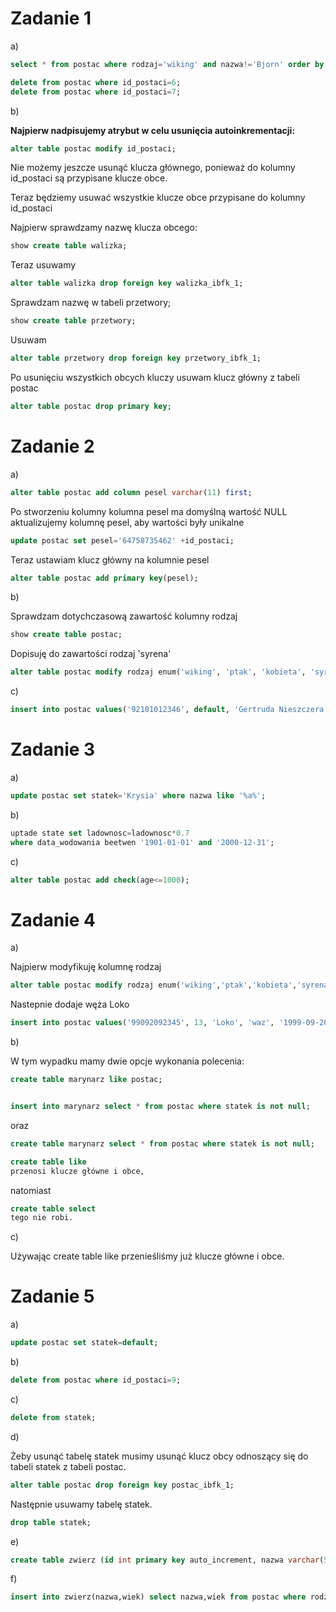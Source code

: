 # Zadanie 1

a)
```sql
select * from postac where rodzaj='wiking' and nazwa!='Bjorn' order by data_ur;

delete from postac where id_postaci=6;
delete from postac where id_postaci=7;
```
b)  

**Najpierw nadpisujemy atrybut w celu usunięcia autoinkrementacji:**
```sql
alter table postac modify id_postaci;
```
Nie możemy jeszcze usunąć klucza głównego, ponieważ do kolumny id_postaci są przypisane klucze obce.

Teraz będziemy usuwać wszystkie klucze obce przypisane do kolumny id_postaci

Najpierw sprawdzamy nazwę klucza obcego:
```sql
show create table walizka;
```
Teraz usuwamy
```sql
alter table walizka drop foreign key walizka_ibfk_1;
```
Sprawdzam nazwę w tabeli przetwory;
```sql
show create table przetwory;
```
Usuwam
```sql
alter table przetwory drop foreign key przetwory_ibfk_1;
```
Po usunięciu wszystkich obcych kluczy usuwam klucz główny z tabeli postac
```sql
alter table postac drop primary key;
```
# Zadanie 2

a)
```sql
alter table postac add column pesel varchar(11) first;
```
Po stworzeniu kolumny kolumna pesel ma domyślną wartość NULL aktualizujemy kolumnę pesel, aby wartości były unikalne
```sql
update postac set pesel='64758735462' +id_postaci;
```
Teraz ustawiam klucz główny na kolumnie pesel
```sql
alter table postac add primary key(pesel);
```
b)

Sprawdzam dotychczasową zawartość kolumny rodzaj
```sql
show create table postac;
```
Dopisuję do zawartości rodzaj 'syrena'
```sql
alter table postac modify rodzaj enum('wiking', 'ptak', 'kobieta', 'syrena');
```
c)
```sql
insert into postac values('92101012346', default, 'Gertruda Nieszczera', 'syrena', '1992-10-10', 28, default, default);
```
# Zadanie 3

a)
```sql
update postac set statek='Krysia' where nazwa like '%a%';
```
b)
```sql
uptade state set ladownosc=ladownosc*0.7
where data_wodowania beetwen '1901-01-01' and '2000-12-31';
```
c)
```sql
alter table postac add check(age<=1000);
```
# Zadanie 4

a) 

Najpierw modyfikuję kolumnę rodzaj
```sql
alter table postac modify rodzaj enum('wiking','ptak','kobieta','syrena','waz');
```
Nastepnie dodaje węża Loko
```sql
insert into postac values('99092092345', 13, 'Loko', 'waz', '1999-09-20-, 21, default, default);
```
b)  

W tym wypadku mamy dwie opcje wykonania polecenia:
```sql
create table marynarz like postac;


insert into marynarz select * from postac where statek is not null;
```
oraz
```sql
create table marynarz select * from postac where statek is not null;
```
```sql
create table like
przenosi klucze główne i obce,  
```
natomiast 
```sql
create table select
tego nie robi.
```
c)

Używając create table like przenieśliśmy już klucze główne i obce.

# Zadanie 5

a)  
```sql
update postac set statek=default;
```
b)
```sql
delete from postac where id_postaci=9;
```
c)
```sql
delete from statek;
```
d)  

Żeby usunąć tabelę statek musimy usunąć klucz obcy odnoszący się do tabeli statek z tabeli postac.
```sql
alter table postac drop foreign key postac_ibfk_1;
```
Następnie usuwamy tabelę statek.
```sql
drop table statek;
```
e)
```sql
create table zwierz (id int primary key auto_increment, nazwa varchar(50), wiek int);
```
f)
```sql
insert into zwierz(nazwa,wiek) select nazwa,wiek from postac where rodzaj='ptak' and rodzaj='waz';
```
 	



 